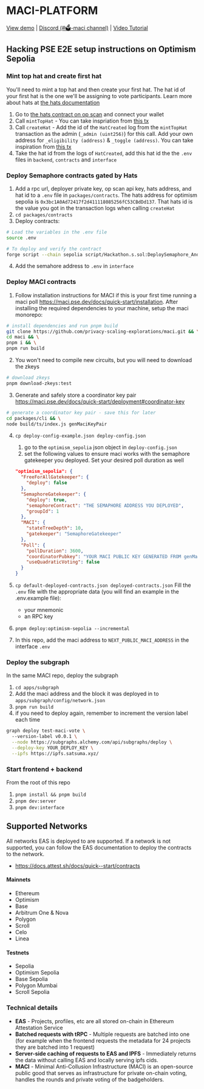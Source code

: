 # MACI-PLATFORM

<div>
<a href="https://maci-platform.vercel.app/">View demo</a>
<span>|</span>
<a href="https://discord.com/invite/sF5CT5rzrR">Discord (#🗳️-maci channel)</a>
<span>|</span>
<a href="https://www.youtube.com/watch?v=86VBbO1E4Vk">Video Tutorial</a>
</div>

## Hacking PSE E2E setup instructions on Optimism Sepolia

### Mint top hat and create first hat
You'll need to mint a top hat and then create your first hat. The hat id of your first hat is the one we'll be assigning to vote participants. Learn more about hats at [the hats documentation](https://docs.hatsprotocol.xyz/)
1. Go to [the hats contract on op scan](https://sepolia-optimism.etherscan.io/address/0x3bc1a0ad72417f2d411118085256fc53cbddd137#writeContract) and connect your wallet
2. Call `mintTopHat` - You can take inspriation from [this tx](https://sepolia-optimism.etherscan.io/tx/0x57d6562494335b9ae640e97c4e3fb7f3d80a0141352652a42da6c2d9ed662804)
3. Call `createHat` - Add the id of the `HatCreated` log from the `mintTopHat` transaction as the admin (`_admin (uint256)`) for this call. Add your own address for `_eligibility (address)` & `_toggle (address)`. You can take inspiration from [this tx](https://sepolia-optimism.etherscan.io/tx/0x45bc3410ceb95cd5c760dd11ffbc99cbd8f5c3b488240612788fcf3674124edb)
4. Take the hat id from the logs of `HatCreated`, add this hat id the the `.env` files in `backend`, `contracts` and `interface`


### Deploy Semaphore contracts gated by Hats

1. Add a rpc url, deployer private key, op scan api key, hats address, and hat id to a `.env` file in `packages/contracts`. The hats address for optimism sepolia is `0x3bc1A0Ad72417f2d411118085256fC53CBdDd137`. That hats id is the value you got in the transaction logs when calling `createHat`
2. `cd packages/contracts`
3. Deploy contracts:
```bash
# Load the variables in the .env file
source .env

# To deploy and verify the contract
forge script --chain sepolia script/Hackathon.s.sol:DeploySemaphore_AndSetGate --rpc-url $SEPOLIA_RPC_URL --etherscan-api-key $ETHERSCAN_API_KEY --broadcast --verify -vvvv
```
4. Add the semahore address to `.env` in `interface`


### Deploy MACI contracts
1. Follow installation instructions for MACI if this is your first time running a maci poll https://maci.pse.dev/docs/quick-start/installation. After installing the required dependencies to your machine, setup the maci monorepo: 
```bash
# install dependencies and run pnpm build
git clone https://github.com/privacy-scaling-explorations/maci.git && \
cd maci && \
pnpm i && \
pnpm run build
```

2. You won't need to compile new circuits, but you will need to download the zkeys
```bash
# download zkeys
pnpm download-zkeys:test
```

3. Generate and safely store a coordinator key pair https://maci.pse.dev/docs/quick-start/deployment#coordinator-key
```bash
# generate a coordinator key pair - save this for later
cd packages/cli && \
node build/ts/index.js genMaciKeyPair
```

4. `cp deploy-config-example.json deploy-config.json`
    1. go to the `optimism_sepolia` json object in `deploy-config.json`
    2. set the following values to ensure maci works with the semaphore gatekeeper you deployed. Set your desired poll duration as well
    ```json
    "optimism_sepolia": {
      "FreeForAllGatekeeper": {
        "deploy": false
      },
      "SemaphoreGatekeeper": {
        "deploy": true,
        "semaphoreContract": "THE SEMAPHORE ADDRESS YOU DEPLOYED",
        "groupId": 1
      },
      "MACI": {
        "stateTreeDepth": 10,
        "gatekeeper": "SemaphoreGatekeeper"
      },
      "Poll": {
        "pollDuration": 3600, 
        "coordinatorPubkey": "YOUR MACI PUBLIC KEY GENERATED FROM genMaciKeyPair",
        "useQuadraticVoting": false
      }
    }
    ```

5. `cp default-deployed-contracts.json deployed-contracts.json`
Fill the `.env` file with the appropriate data (you will find an example in the .env.example file):
    - your mnemonic
    - an RPC key

5. `pnpm deploy:optimism-sepolia --incremental`
6. In this repo, add the maci address to `NEXT_PUBLIC_MACI_ADDRESS` in the interface `.env`

### Deploy the subgraph
In the same MACI repo, deploy the subgraph
1. `cd apps/subgraph`
2. Add the maci address and the block it was deployed in to `apps/subgraph/config/network.json`
3. `pnpm run build`
4. if you need to deploy again, remember to increment the version label each time
```bash
graph deploy test-maci-vote \                                                                                                                               
  --version-label v0.0.1 \
  --node https://subgraphs.alchemy.com/api/subgraphs/deploy \
  --deploy-key YOUR_DEPLOY_KEY \
  --ipfs https://ipfs.satsuma.xyz/
```

### Start frontend + backend
From the root of this repo
1. `pnpm install && pnpm build`
2. `pnpm dev:server`
3. `pnpm dev:interface`

## Supported Networks

All networks EAS is deployed to are supported. If a network is not supported, you can follow the EAS documentation to deploy the contracts to the network.

- https://docs.attest.sh/docs/quick--start/contracts

#### Mainnets

- Ethereum
- Optimism
- Base
- Arbitrum One & Nova
- Polygon
- Scroll
- Celo
- Linea

#### Testnets

- Sepolia
- Optimism Sepolia
- Base Sepolia
- Polygon Mumbai
- Scroll Sepolia

### Technical details

- **EAS** - Projects, profiles, etc are all stored on-chain in Ethereum Attestation Service
- **Batched requests with tRPC** - Multiple requests are batched into one (for example when the frontend requests the metadata for 24 projects they are batched into 1 request)
- **Server-side caching of requests to EAS and IPFS** - Immediately returns the data without calling EAS and locally serving ipfs cids.
- **MACI** - Minimal Anti-Collusion Infrastructure (MACI) is an open-source public good that serves as infrastructure for private on-chain voting, handles the rounds and private voting of the badgeholders.
